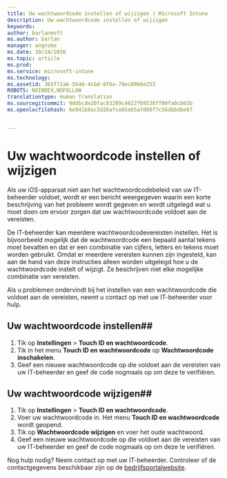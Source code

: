 ```yaml
---
title: Uw wachtwoordcode instellen of wijzigen | Microsoft Intune
description: Uw wachtwoordcode instellen of wijzigen
keywords: 
author: barlanmsft
ms.author: barlan
manager: angrobe
ms.date: 10/24/2016
ms.topic: article
ms.prod: 
ms.service: microsoft-intune
ms.technology: 
ms.assetid: 365f72a6-564d-4cbd-8f0a-70ec80b6e253
ROBOTS: NOINDEX,NOFOLLOW
translationtype: Human Translation
ms.sourcegitcommit: 9ddbcde20fac83289c4622f69538ff00fa0cb65b
ms.openlocfilehash: 6e941b8ac3d26afce65eb5a7d60f7c56dbbdbe87


---
```


# <a name="set-or-change-your-passcode"></a>Uw wachtwoordcode instellen of wijzigen

Als uw iOS-apparaat niet aan het wachtwoordcodebeleid van uw IT-beheerder voldoet, wordt er een bericht weergegeven waarin een korte beschrijving van het probleem wordt gegeven en wordt uitgelegd wat u moet doen om ervoor zorgen dat uw wachtwoordcode voldoet aan de vereisten.

De IT-beheerder kan meerdere wachtwoordcodevereisten instellen. Het is bijvoorbeeld mogelijk dat de wachtwoordcode een bepaald aantal tekens moet bevatten en dat er een combinatie van cijfers, letters en tekens moet worden gebruikt. Omdat er meerdere vereisten kunnen zijn ingesteld, kan aan de hand van deze instructies alleen worden uitgelegd hoe u de wachtwoordcode instelt of wijzigt. Ze beschrijven niet elke mogelijke combinatie van vereisten.

Als u problemen ondervindt bij het instellen van een wachtwoordcode die voldoet aan de vereisten, neemt u contact op met uw IT-beheerder voor hulp.

## <a name="set-your-passcode"></a>Uw wachtwoordcode instellen##

1. Tik op **Instellingen** > **Touch ID en wachtwoordcode**.
2. Tik in het menu **Touch ID en wachtwoordcode** op **Wachtwoordcode inschakelen**.
3. Geef een nieuwe wachtwoordcode op die voldoet aan de vereisten van uw IT-beheerder en geef de code nogmaals op om deze te verifiëren.

## <a name="change-your-passcode"></a>Uw wachtwoordcode wijzigen##

1. Tik op **Instellingen** > **Touch ID en wachtwoordcode**.
2. Voer uw wachtwoordcode in. Het menu **Touch ID en wachtwoordcode** wordt geopend.
2. Tik op **Wachtwoordcode wijzigen** en voer het oude wachtwoord.
3. Geef een nieuwe wachtwoordcode op die voldoet aan de vereisten van uw IT-beheerder en geef de code nogmaals op om deze te verifiëren.

Nog hulp nodig? Neem contact op met uw IT-beheerder. Controleer of de contactgegevens beschikbaar zijn op de [bedrjifsportalwebsite](http://portal.manage.microsoft.com).



<!--HONumber=Nov16_HO1-->


